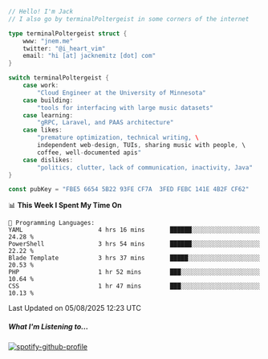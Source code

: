 ```go
// Hello! I'm Jack
// I also go by terminalPoltergeist in some corners of the internet

type terminalPoltergeist struct {
    www: "jnem.me"
    twitter: "@i_heart_vim"
    email: "hi [at] jacknemitz [dot] com"
}

switch terminalPoltergeist {
    case work:
        "Cloud Engineer at the University of Minnesota"
    case building:
        "tools for interfacing with large music datasets"
    case learning:
        "gRPC, Laravel, and PAAS architecture"
    case likes:
        "premature optimization, technical writing, \
        independent web-design, TUIs, sharing music with people, \
        coffee, well-documented apis"
    case dislikes:
        "politics, clutter, lack of communication, inactivity, Java"
}

const pubKey = "FBE5 6654 5B22 93FE CF7A  3FED FEBC 141E 4B2F CF62"
```

<!--START_SECTION:waka-->
📊 **This Week I Spent My Time On** 

```text
💬 Programming Languages: 
YAML                     4 hrs 16 mins       ██████░░░░░░░░░░░░░░░░░░░   24.28 % 
PowerShell               3 hrs 54 mins       ██████░░░░░░░░░░░░░░░░░░░   22.22 % 
Blade Template           3 hrs 37 mins       █████░░░░░░░░░░░░░░░░░░░░   20.53 % 
PHP                      1 hr 52 mins        ███░░░░░░░░░░░░░░░░░░░░░░   10.64 % 
CSS                      1 hr 47 mins        ███░░░░░░░░░░░░░░░░░░░░░░   10.13 % 
```


 Last Updated on 05/08/2025 12:23 UTC
<!--END_SECTION:waka-->

##### What I'm Listening to...

[![spotify-github-profile](https://jnem.me/listening-item?maxAge=2592000)](https://jnem.me/listening)

